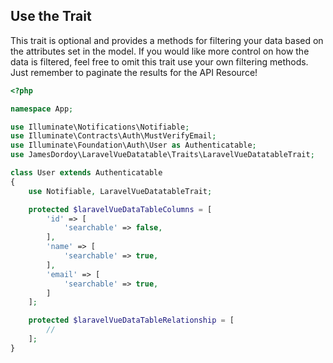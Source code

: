 ## Use the Trait

<p class="wrap-text">
This trait is optional and provides a methods for filtering your data based on the attributes set in the model. If you would like more control on how the data is filtered, feel free to omit this trait use your own filtering methods. Just remember to paginate the results for the API Resource!
</p>

```php
<?php

namespace App;

use Illuminate\Notifications\Notifiable;
use Illuminate\Contracts\Auth\MustVerifyEmail;
use Illuminate\Foundation\Auth\User as Authenticatable;
use JamesDordoy\LaravelVueDatatable\Traits\LaravelVueDatatableTrait;

class User extends Authenticatable
{
    use Notifiable, LaravelVueDatatableTrait;

    protected $laravelVueDataTableColumns = [
        'id' => [
            'searchable' => false,
        ],
        'name' => [
            'searchable' => true,
        ],
        'email' => [
            'searchable' => true,
        ]
    ];

    protected $laravelVueDataTableRelationship = [
        //
    ];
}
```